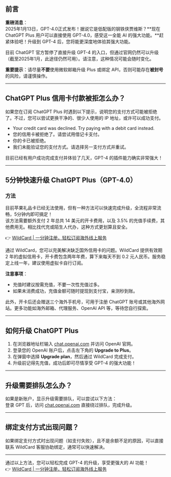 ## 前言

**重磅消息**：  
2025年1月13日，GPT-4.0正式发布！据说它是低配版的钢铁侠贾维斯？**现在 ChatGPT Plus 用户可以直接使用 GPT-4.0，感受这一全能 AI 的强大功能。**赶紧体验吧！升级到 GPT-4 后，您将能更深度地体验其强大功能。

目前 ChatGPT 官方暂停了直接升级 GPT-4 的入口，但通过官网仍然可以升级（截至2025年1月，此途径仍然可用）。请注意，这种情况可能会随时变化。

**重要提示**：请尽量**不要**使用微软邮箱升级 Plus 或绑定 API，否则可能存在**被封号**的风险，请谨慎操作。

---

## ChatGPT Plus 信用卡付款被拒怎么办？

如果您在订阅 ChatGPT Plus 时遇到以下提示，说明您的支付方式可能被拒绝了。不过，您可以尝试更换干净的、很少人使用的 IP 地址，或许可以成功支付。

- Your credit card was declined. Try paying with a debit card instead.  
- 您的信用卡被拒绝了。请尝试用借记卡支付。  
- 你的卡已被拒绝。  
- 我们未能验证您的支付方式。请选择另一支付方式并重试。

目前已经有用户成功完成支付并体验了几天，GPT-4 的插件能力确实非常强大！

---

## 5分钟快速升级 ChatGPT Plus（GPT-4.0）

### 方法

目前苹果礼品卡已经无法使用，但有一种方法可以快速完成升级，全流程非常流畅，5分钟内即可搞定！  
该方法需要额外支付 2 年总共 14 美元的开卡费用，以及 3.5% 的充值手续费，其他费用无。相比找代充或陌生人代办，这种方式更划算且安全。

👉 [WildCard | 一分钟注册，轻松订阅海外线上服务](https://bit.ly/bewildcard)

通过 WildCard，您可以完美解决缺乏国外信用卡的问题。WildCard 提供有效期 2 年的虚拟信用卡，开卡费包含两年年费，算下来每天不到 0.2 元人民币。服务稳定上线一年，建议使用虚拟卡自行订阅。

**注意事项**：  
- 充值时建议按需充值，不要一次性充值过多。  
- 如果未消费成功，充值金额可随时提现到支付宝，亲测秒到账。

此外，开卡后还会赠送三个海外手机号，可用于注册 ChatGPT 账号或其他海外网站。更多功能如海外邮箱、代理服务、OpenAI API 等，等待您自行探索。

---

## 如何升级 ChatGPT Plus

1. 在浏览器地址栏输入 [chat.openai.com](https://chat.openai.com/) 并访问 OpenAI 官网。  
2. 登录您的 OpenAI 账户后，点击左下角的 **Upgrade to Plus**。  
3. 在弹窗中选择 **Upgrade plan**，然后通过 WildCard 完成支付。  
4. 升级前记得先充值，成功后即可尽情享受 GPT-4 的强大功能！

---

## 升级需要排队怎么办？

如果是新账户，显示升级需要排队，可以尝试以下方法：  
登录 GPT 后，访问 [chat.openai.com](https://chat.openai.com/) 直接绕过排队，完成升级。

---

## 绑定支付方式出现问题？

如果绑定支付方式时出现问题（如支付失败），且不是余额不足的原因，可以直接联系 WildCard 客服协助绑定，通常可以快速解决。

---

通过以上方法，您可以轻松完成 GPT-4 的升级，享受更强大的 AI 功能！  
👉 [WildCard | 一分钟注册，轻松订阅海外线上服务](https://bit.ly/bewildcard)